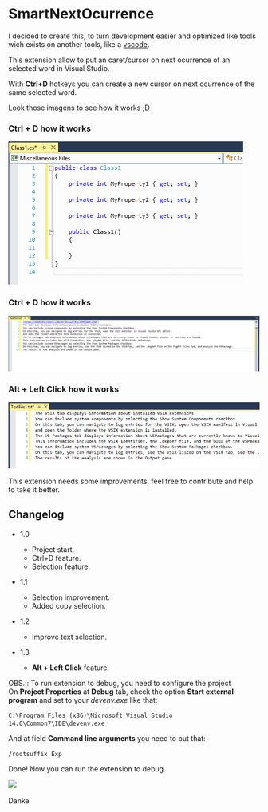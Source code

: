 # SmartNextOcurrence

I decided to create this, to turn development easier and optimized like tools wich exists on another tools, like a [vscode](https://code.visualstudio.com/).

This extension allow to put an caret/cursor on next ocurrence of an selected word in Visual Studio.

With **Ctrl+D** hotkeys you can create a new cursor on next ocurrence of the same selected word.

Look those imagens to see how it works ;D  
  
### **Ctrl + D** how it works  
![C#](./assets/csharp.gif)  
  
### **Ctrl + D** how it works  
![Text](./assets/text.gif)  
  
### **Alt + Left Click** how it works  
![Click](./assets/Click.gif)    
  
This extension needs some improvements, feel free to contribute and help to take it better.  

## Changelog
- 1.0
    - Project start.
    - Ctrl+D feature.
    - Selection feature.

- 1.1    
    - Selection improvement.
    - Added copy selection.
    
- 1.2
    - Improve text selection.
    
- 1.3
    - **Alt + Left Click** feature.
  
OBS.:: To run extension to debug, you need to configure the project  
On **Project Properties** at **Debug** tab, check the option **Start external program** and set to your *devenv.exe* like that:
```
C:\Program Files (x86)\Microsoft Visual Studio 14.0\Common7\IDE\devenv.exe
```  
And at field **Command line arguments** you need to put that:
```
/rootsuffix Exp
``` 
Done! Now you can run the extension to debug.  
  
  
[![](https://www.paypalobjects.com/en_US/i/btn/btn_donateCC_LG.gif)](https://www.paypal.com/cgi-bin/webscr?cmd=_donations&business=BRXEJLMRQHRAG&lc=US&item_name=Smart&item_number=SmartNextOcurrence&currency_code=USD&bn=PP%2dDonationsBF%3abtn_donateCC_LG%2egif%3aNonHosted)
    
Danke  
  